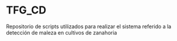 # TFG_CD
Repositorio de scripts utilizados para realizar el sistema referido a la detección de maleza en cultivos de zanahoria
